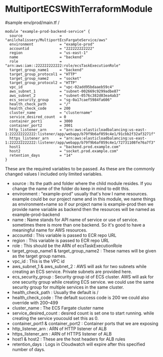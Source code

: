 
# MultiportECSWithTerraformModule



#sample env/prod/main.tf 
/
```
module "example-prod-backend-service" {
  source                 = "anilchalissery/MultiportEcsFargateService/aws"
  environment            = "example-prod"
  accountid              = "222222222222" 
  region                 = "us-east-1"
  name                   = "backend"
  role                   = "arn:aws:iam::222222222222:role/ecsTaskExecutionRole"
  target_group_name1     = "backend"
  target_group_protocol1 = "HTTP"
  target_group_name2     = "socket"
  target_group_protocol2 = "HTTP"
  vpc_id                 = "vpc-02add95bdaaeb59c4"
  aws_subnet_1           = "subnet-002669c9299adbe87"
  aws_subnet_2           = "subnet-0576c382d03ea4ab3"
  ecs_security_group     = "sg-0a17caef5984fa606"
  health_check_path      = "/"
  health_check_code      = 200
  cluster_name           = "clustername"
  service_desired_count  = 0
  container_port1        = 3000
  container_port2        = 3001
  http_listener_arn      = "arn:aws:elasticloadbalancing:us-east-1:222222222222:listener/app/webapp/b79f9b6af059c4e1/91cbb2f32af3271f"
  https_listener_arn     = "arn:aws:elasticloadbalancing:us-east-1:222222222222:listener/app/webapp/b79f9b6af059c4e1/72731108fe76a7f3"
  host1                  = "backend.prod.example.com"
  host2                  = "socket.prod.example.com"
  retention_days         = "14"
}
```


These are the required variables to be passed. As these are the commonly changed values I included only limited variables.
* source : Its the path and folder where the child module resides. If you change the name of the folder do keep in mind to edit this.
* environment : "example-prod" usually that's how I name resources. example could be our project name and in this module, we name things as environment+name so if our project name is example-prod then we provide name variable as backend then the resources will be named as example-prod-backend
* name : Name stands for API name of service or use of service. sometimes there is more than one backend. So it's good to have a meaningful name for AWS resources.
* accountid : This variable is passed to ECR repo URL 
* region : This variable is passed to ECR repo URL
* role : This should be the ARN of ecsTaskExecutionRole
* target_group_name1 & target_group_name2 : These names will be given as the target group names. 
* vpc_id : This is the VPC id 
* aws_subnet_1 & aws_subnet_2 : AWS will ask for two subnets while creating an ECS service. Private subnets are provided here. 
* ecs_security_group : Security group id of ECS cluster. AWS will ask for one security group while creating ECS service. we could use the same security group for multiple services in the same cluster.
* health_check_path : Usually the default is / 
* health_check_code : The default success code is 200 we could also override with 200–499
* cluster_name : The ECS Fargate cluster name 
* service_desired_count : desired count is set one to start running. while creating the service youcould set this as 0. 
* container_port1 & container_port2 : Container ports that we are exposing
* http_listener_arn : ARN of HTTP listener of ALB
* https_listener_arn : ARN of HTTPS listener of ALB
* host1 & host2 : These are the host headers for ALB rules
* retention_days : Logs in Cloudwatch will expire after this specified number of days.





